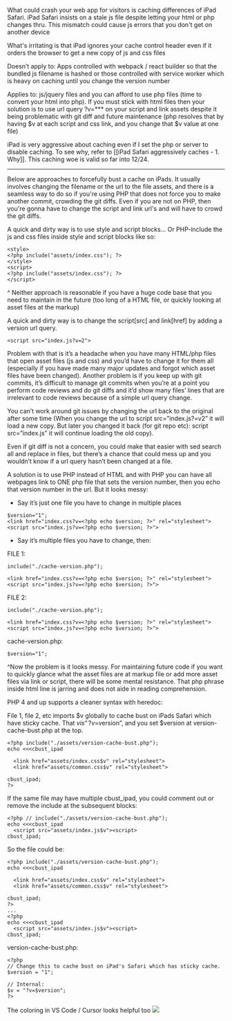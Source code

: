 What could crash your web app for visitors is caching differences of iPad Safari. iPad Safari insists on a stale js file despite letting your html or php changes thru. This mismatch could cause js errors that you don't get on another device

What's irritating is that iPad ignores your cache control header even if it orders the browser to get a new copy of js and css files

Doesn’t apply to: Apps controlled with webpack / react builder so that the bundled js filename is hashed or those controlled with service worker which is heavy on caching until you change the version number

Applies to: js/jquery files and you can afford to use php files (time to convert your html into php). If you must stick with html files then your solution is to use url query ?v=*** on your script and link assets despite it being problematic with git diff and future maintenance (php resolves that by having $v at each script and css link, and you change that $v value at one file)

iPad is very aggressive about caching even if I set the php or server to disable caching. 
To see why, refer to [[iPad Safari aggressively caches - 1. Why]]. This caching woe is valid so far into 12/24. 

---

Below are approaches to forcefully bust a cache on iPads. It usually involves changing the filename or the url to the file assets, and there is a seamless way to do so if you're using PHP that does not force you to make another commit, crowding the git diffs. Even if you are not on PHP, then you're gonna have to change the script and link url's and will have to crowd the git diffs.

A quick and dirty way is to use style and script blocks...
Or PHP-include the js and css files inside style and script blocks like so:
```
<style>
<?php include("assets/index.css"); ?>
</style>
<script>
<?php include("assets/index.css"); ?>
</script>
```
^ Neither approach is reasonable if you have a huge code base that you need to maintain in the future (too long of a HTML file, or quickly looking at asset files at the markup)

A quick and dirty way is to change the script[src] and link[href] by adding a version url query.
```
<script src="index.js?v=2">
```

Problem with that is it’s a headache when you have many HTML/php files that open asset files (js and css) and you’d have to change it for them all (especially if you have made many major updates and forgot which asset files have been changed). Another problem is if you keep up with git commits, it’s difficult to manage git commits when you’re at a point you perform code reviews and do git diffs and it’d show many files’ lines that are irrelevant to code reviews because of a simple url query change.

You can’t work around git issues by changing the url back to the original after some time (When you change the url to  script src=”index.js?=v2” it will load a new copy. But later you changed it back (for git repo etc): script src=”index.js” it will continue loading the old copy).

Even if git diff is not a concern, you could make that easier with sed search all and replace in files, but there’s a chance that could mess up and you wouldn’t know if a url query hasn’t been changed at a file.

A solution is to use PHP instead of HTML and with PHP you can have all webpages link to ONE php file that sets the version number, then you echo that version number in the url. But it looks messy:
- Say it’s just one file you have to change in multiple places
```
$version="1";
<link href="index.css?v=<?php echo $version; ?>" rel="stylesheet">
<script src="index.js?v=<?php echo $version; ?>">
```

- Say it’s multiple files you have to change, then:

FILE 1:
```
include("./cache-version.php");

<link href="index.css?v=<?php echo $version; ?>" rel="stylesheet">
<script src="index.js?v=<?php echo $version; ?>">
```

  
FILE 2:
```
include("./cache-version.php");

<link href="index.css?v=<?php echo $version; ?>" rel="stylesheet">
<script src="index.js?v=<?php echo $version; ?>">
```

  
cache-version.php:
```
$version="1";
```
^Now the problem is it looks messy. For maintaining future code if you want to quickly glance what the asset files are at markup file or add more asset files via link or script, there will be some mental resistance. That php phrase inside html line is jarring and does not aide in reading comprehension. 

PHP 4 and up supports a cleaner syntax with heredoc:

File 1, file 2, etc imports $v globally to cache bust on iPads Safari which have sticky cache. That $v is “?v=$version”, and you set $version at version-cache-bust.php at the top.

```
<?php include("./assets/version-cache-bust.php");
echo <<<cbust_ipad

  <link href="assets/index.css$v" rel="stylesheet">
  <link href="assets/common.css$v" rel="stylesheet">

cbust_ipad;
?>
```

  
If the same file may have multiple cbust_ipad, you could comment out or remove the include at the subsequent blocks:
```
<?php // include("./assets/version-cache-bust.php");
echo <<<cbust_ipad
  <script src="assets/index.js$v"><script>
cbust_ipad;
```


So the file could be:
```
<?php include("./assets/version-cache-bust.php");
echo <<<cbust_ipad

  <link href="assets/index.css$v" rel="stylesheet">
  <link href="assets/common.css$v" rel="stylesheet">

cbust_ipad;
?>
...
<?php
echo <<<cbust_ipad
  <script src="assets/index.js$v"><script>
cbust_ipad;
```

version-cache-bust.php:
```
<?php
// Change this to cache bust on iPad's Safari which has sticky cache.
$version = "1";

// Internal:
$v = "?v=$version";
?>
```

  
The coloring in VS Code / Cursor looks helpful too
![](https://i.imgur.com/YCe0M5C.png)
